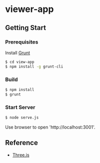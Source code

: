 # viewer-app

## Getting Start

### Prerequisites

Install [Grunt](http://gruntjs.com/)

```bash
$ cd view-app
$ npm install -g grunt-cli
```

### Build

```bash
$ npm install
$ grunt
```

### Start Server

```bash
$ node serve.js
```

Use browser to open 'http://localhost:3001'.

## Reference

* [Three.js](http:threejs.org)
